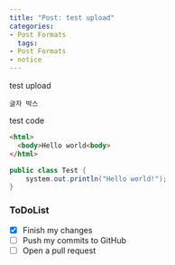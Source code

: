 ```yaml
---
title: "Post: test upload"
categories:
- Post Formats
  tags:
- Post Formats
- notice
---
```


test upload

`글자 박스`

test code
<div class="notice--primary" markdown="1">

```html
<html>
  <body>Hello world<body>
</html>
```
</div>

<div class="notice--primary" markdown="1">

```java
public class Test {
    system.out.println("Hello world!");
}
```
</div>

### ToDoList

- [x] Finish my changes
- [ ] Push my commits to GitHub
- [ ] Open a pull request